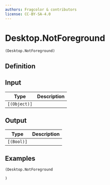 ```yaml
---
authors: Fragcolor & contributors
license: CC-BY-SA-4.0
---
```



# Desktop.NotForeground

```clojure
(Desktop.NotForeground)
```


## Definition




## Input

| Type | Description |
|------|-------------|
| `[(Object)]` |  |


## Output

| Type | Description |
|------|-------------|
| `[(Bool)]` |  |


## Examples

```clojure
(Desktop.NotForeground

)
```

